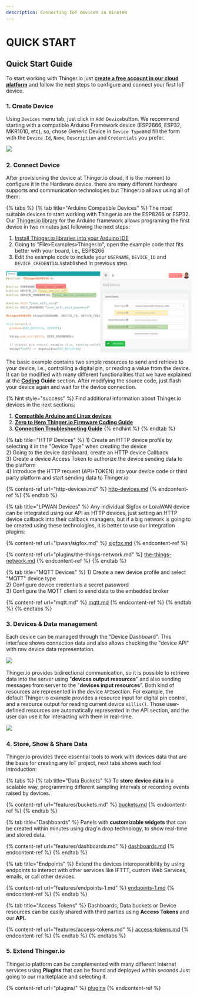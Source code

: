 ```yaml
---
description: Connecting IoT devices in minutes
---
```


# QUICK START

## Quick Start Guide <a href="#quick-start-guide" id="quick-start-guide"></a>

To start working with Thinger.io just [**create a free account in our cloud platform**](https://console.thinger.io/#!/signup) and follow the next steps to configure and connect your first IoT device.

### 1. Create Device <a href="#1-create-device" id="1-create-device"></a>

Using `Devices` menu tab, just click in `Add Device`button. We recommend starting with a compatible Arduino Framework device (ESP2666, ESP32, MKR1010, etc), so, chose Generic Device in `Device Type`and fill the form with the `Device Id`, `Name`, `Description` and `Credentials` you prefer.&#x20;

![](https://gblobscdn.gitbook.com/assets%2F-LpXqB3J1BMD5s4OpYSg%2F-LsN7P6PowUddTLYvGOA%2F-LsN9gb0xOpK0UNdi-vR%2Fimage.png?alt=media\&token=0771fea4-13c3-4fdc-b419-a42dbe1e63cd)

### 2. Connect Device <a href="#2-connect-device" id="2-connect-device"></a>

After provisioning the device at Thinger.io cloud, it is the moment to configure it in the Hardware device. there are many different hardware supports and communication technologies but Thinger.io allows using all of them:

{% tabs %}
{% tab title="Arduino Compatible Devices" %}
The most suitable devices to start working with Thinger.io are the ESP8266 or ESP32. Our [Thinger.io library](https://github.com/thinger-io/Arduino-Library) for the Arduino framework allows programing the first device in two minutes just following the next steps:

1. [Install Thinger.io libraries into your Arduino IDE](arduino/#installation)
2. Going to "File>Examples>Thinger.io", open the example code that fits better with your board, i.e., ESP8266
3. Edit the example code to include your `USERNAME`, `DEVICE_ID` and `DEVICE_CREDENTIALS`stablished in previous step.

![](<.gitbook/assets/image (90).png>)

The basic example contains two simple resources to send and retrieve to your device, i.e., controlling a digital pin, or reading a value from the device.  It can be modified with many different functionalities that we have explained at the [**Coding**](coding-guide.md) **Guide** section.  After modifying the source code, just flash your device again and wait for the device connection.

{% hint style="success" %}
Find additional information about Thinger.io devices in the next sections:&#x20;

1. [**Compatible Arduino and Linux devices**](devices.md)
2. [**Zero to Hero Thinger.io Firmware Coding Guide** ](coding-guide.md#sketch-overview)
3. [**Connection Troubleshooting Guide**](https://docs.thinger.io/coding/good-practices-and-troubleshooting)
{% endhint %}
{% endtab %}

{% tab title="HTTP Devices" %}
1\) Create an HTTP device profile by selecting it in the "Device Type" when creating the device \
2\) Going to the device dashboard, create an HTTP device Callback \
3\) Create a device Access Token to authorize the device sending data to the platform \
4\) Introduce the HTTP request (API+TOKEN) into your device code or third party platform and start sending data to Thinger.io

{% content-ref url="http-devices.md" %}
[http-devices.md](http-devices.md)
{% endcontent-ref %}
{% endtab %}

{% tab title="LPWAN Devices" %}
Any individual Sigfox or LoraWAN device can be integrated using our API as HTTP devices, just setting an HTTP device callback into their callback managers, but if a big network is going to be created using these technologies, it is better to use our integration plugins:

{% content-ref url="lpwan/sigfox.md" %}
[sigfox.md](lpwan/sigfox.md)
{% endcontent-ref %}

{% content-ref url="plugins/the-things-network.md" %}
[the-things-network.md](plugins/the-things-network.md)
{% endcontent-ref %}
{% endtab %}

{% tab title="MQTT Devices" %}
1\) Create a new device profile and select "MQTT" device type\
2\) Configure device credentials a secret password\
3\) Configure the MQTT client to send data to the embedded broker

{% content-ref url="mqtt.md" %}
[mqtt.md](mqtt.md)
{% endcontent-ref %}
{% endtab %}
{% endtabs %}

### 3. Devices & Data management <a href="#3-devices-and-data-management" id="3-devices-and-data-management"></a>

Each device can be managed through the "Device Dashboard". This interface shows connection data and also allows checking the "device API" with raw device data representation.

![](https://gblobscdn.gitbook.com/assets%2F-LpXqB3J1BMD5s4OpYSg%2F-Lt5H3EX8bLPyRKClaer%2F-Lt5f0kIMf7pn8Sh1TFK%2Fimage.png?alt=media\&token=cc271cfb-7bea-488e-9f95-8ff461f9300e)

Thinger.io provides bidirectional communication, so it is possible to retrieve data into the server using "**devices output resources**" and also sending messages from server to the "**devices input resources**". Both kind of resources are represented in the device `API`section. For example, the default Thinger.io example provides a resource input for digital pin control, and a resource output for reading current device `millis()`.  Those user-defined resources are automatically represented in the API section, and the user can use it for interacting with them in real-time.

![](https://gblobscdn.gitbook.com/assets%2F-LpXqB3J1BMD5s4OpYSg%2F-Lt5gEwTpqNw9VtvwFCV%2F-Lt5hV2FIioDNOVvDr0o%2Fimage.png?alt=media\&token=409ed146-1d4e-45dd-812c-531ce4d25d6d)

### 4. Store, Show & Share Data <a href="#4-store-show-and-share-data" id="4-store-show-and-share-data"></a>

Thinger.io provides three essential tools to work with devices data that are the basis for creating any IoT project, next tabs shows each tool introduction:

{% tabs %}
{% tab title="Data Buckets" %}
To **store** **device data** in a scalable way, programming different sampling intervals or recording events raised by devices.

{% content-ref url="features/buckets.md" %}
[buckets.md](features/buckets.md)
{% endcontent-ref %}
{% endtab %}

{% tab title="Dashboards" %}
Panels with **customizable widgets** that can be created within minutes using drag'n drop technology, to show real-time and stored data.

{% content-ref url="features/dashboards.md" %}
[dashboards.md](features/dashboards.md)
{% endcontent-ref %}
{% endtab %}

{% tab title="Endpoints" %}
Extend the devices interoperatibility by using endpoints to interact with other services like IFTTT, custom Web Services, emails, or call other devices.

{% content-ref url="features/endpoints-1.md" %}
[endpoints-1.md](features/endpoints-1.md)
{% endcontent-ref %}
{% endtab %}

{% tab title="Access Tokens" %}
Dashboards, Data buckets or Device resources can be easily shared with third parties using **Access Tokens** and our **API.**

{% content-ref url="features/access-tokens.md" %}
[access-tokens.md](features/access-tokens.md)
{% endcontent-ref %}
{% endtab %}
{% endtabs %}

### 5. Extend Thinger.io <a href="#5-extend-thinger-io" id="5-extend-thinger-io"></a>

Thinger.io platform can be complemented with many different Internet services using **Plugins** that can be found and deployed within seconds Just going to our marketplace and selecting it.

{% content-ref url="plugins/" %}
[plugins](plugins/)
{% endcontent-ref %}

